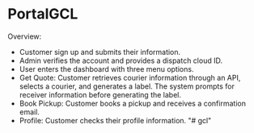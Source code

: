 # PortalGCL
Overview:
- Customer sign up and submits their information.
- Admin verifies the account and provides a dispatch cloud ID.
- User enters the dashboard with three menu options.
- Get Quote: Customer retrieves courier information through an API, selects a courier, and generates a label. The system prompts for receiver information before generating the label.
- Book Pickup: Customer books a pickup and receives a confirmation email.
- Profile: Customer checks their profile information.
"# gcl" 
